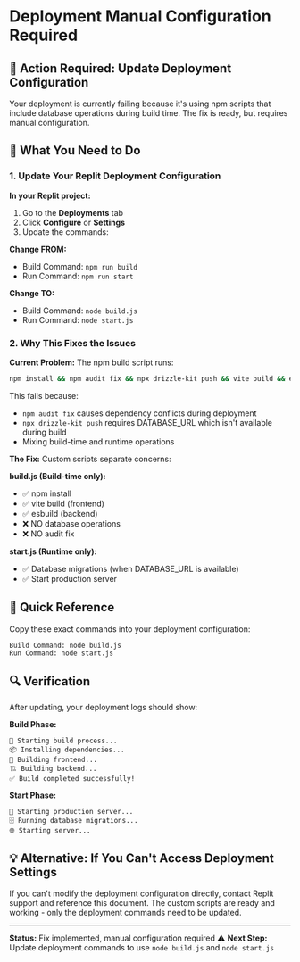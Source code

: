 # Deployment Manual Configuration Required

## 🚨 Action Required: Update Deployment Configuration

Your deployment is currently failing because it's using npm scripts that include database operations during build time. The fix is ready, but requires manual configuration.

## 🔧 What You Need to Do

### 1. Update Your Replit Deployment Configuration

**In your Replit project:**
1. Go to the **Deployments** tab
2. Click **Configure** or **Settings**
3. Update the commands:

**Change FROM:**
- Build Command: `npm run build`
- Run Command: `npm run start`

**Change TO:**
- Build Command: `node build.js`
- Run Command: `node start.js`

### 2. Why This Fixes the Issues

**Current Problem:** The npm build script runs:
```bash
npm install && npm audit fix && npx drizzle-kit push && vite build && esbuild server/index.ts...
```

This fails because:
- `npm audit fix` causes dependency conflicts during deployment
- `npx drizzle-kit push` requires DATABASE_URL which isn't available during build
- Mixing build-time and runtime operations

**The Fix:** Custom scripts separate concerns:

**build.js (Build-time only):**
- ✅ npm install
- ✅ vite build (frontend)
- ✅ esbuild (backend)
- ❌ NO database operations
- ❌ NO audit fix

**start.js (Runtime only):**
- ✅ Database migrations (when DATABASE_URL is available)
- ✅ Start production server

## 🎯 Quick Reference

Copy these exact commands into your deployment configuration:

```
Build Command: node build.js
Run Command: node start.js
```

## 🔍 Verification

After updating, your deployment logs should show:

**Build Phase:**
```
🔧 Starting build process...
📦 Installing dependencies...
🎨 Building frontend...
🏗️ Building backend...
✅ Build completed successfully!
```

**Start Phase:**
```
🚀 Starting production server...
🗄️ Running database migrations...
🌐 Starting server...
```

## 💡 Alternative: If You Can't Access Deployment Settings

If you can't modify the deployment configuration directly, contact Replit support and reference this document. The custom scripts are ready and working - only the deployment commands need to be updated.

---

**Status:** Fix implemented, manual configuration required ⚠️
**Next Step:** Update deployment commands to use `node build.js` and `node start.js`